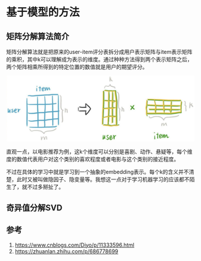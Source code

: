 
# 基于模型的方法


## 矩阵分解算法简介

矩阵分解算法就是把原来的user-item评分表拆分成用户表示矩阵与item表示矩阵的乘积，其中k可以理解成为表示的维度。通过种种方法得到两个表示矩阵之后，两个矩阵相乘所得到的特定位置的数值就是用户的期望评分。

![alt text](./协同过滤/3.png)


直观一点，以电影推荐为例，这k个维度可以分别是喜剧、动作、悬疑等，每个维度的数值代表用户对这个类别的喜欢程度或者电影与这个类别的接近程度。

不过在具体的学习中就是学习到一个抽象的embedding表示。每个k的含义并不清楚，此时又被叫做隐因子、隐变量等。我想这一点对于学习机器学习的应该都不陌生了，就不过多掰扯了。


## 奇异值分解SVD



## 参考
1. https://www.cnblogs.com/Diyo/p/11333596.html
2. https://zhuanlan.zhihu.com/p/686778699






































































